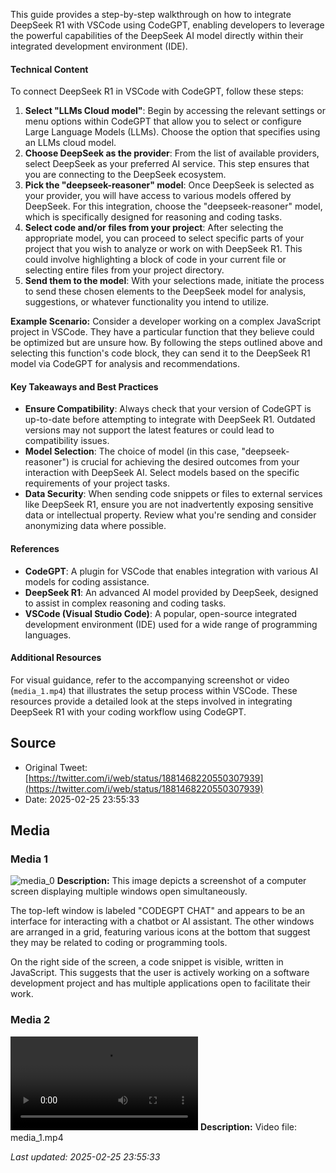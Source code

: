 This guide provides a step-by-step walkthrough on how to integrate DeepSeek R1 with VSCode using CodeGPT, enabling developers to leverage the powerful capabilities of the DeepSeek AI model directly within their integrated development environment (IDE).

#### Technical Content
To connect DeepSeek R1 in VSCode with CodeGPT, follow these steps:

1. **Select "LLMs Cloud model"**: Begin by accessing the relevant settings or menu options within CodeGPT that allow you to select or configure Large Language Models (LLMs). Choose the option that specifies using an LLMs cloud model.
2. **Choose DeepSeek as the provider**: From the list of available providers, select DeepSeek as your preferred AI service. This step ensures that you are connecting to the DeepSeek ecosystem.
3. **Pick the "deepseek-reasoner" model**: Once DeepSeek is selected as your provider, you will have access to various models offered by DeepSeek. For this integration, choose the "deepseek-reasoner" model, which is specifically designed for reasoning and coding tasks.
4. **Select code and/or files from your project**: After selecting the appropriate model, you can proceed to select specific parts of your project that you wish to analyze or work on with DeepSeek R1. This could involve highlighting a block of code in your current file or selecting entire files from your project directory.
5. **Send them to the model**: With your selections made, initiate the process to send these chosen elements to the DeepSeek model for analysis, suggestions, or whatever functionality you intend to utilize.

**Example Scenario:**
Consider a developer working on a complex JavaScript project in VSCode. They have a particular function that they believe could be optimized but are unsure how. By following the steps outlined above and selecting this function's code block, they can send it to the DeepSeek R1 model via CodeGPT for analysis and recommendations.

#### Key Takeaways and Best Practices
- **Ensure Compatibility**: Always check that your version of CodeGPT is up-to-date before attempting to integrate with DeepSeek R1. Outdated versions may not support the latest features or could lead to compatibility issues.
- **Model Selection**: The choice of model (in this case, "deepseek-reasoner") is crucial for achieving the desired outcomes from your interaction with DeepSeek AI. Select models based on the specific requirements of your project tasks.
- **Data Security**: When sending code snippets or files to external services like DeepSeek R1, ensure you are not inadvertently exposing sensitive data or intellectual property. Review what you're sending and consider anonymizing data where possible.

#### References
- **CodeGPT**: A plugin for VSCode that enables integration with various AI models for coding assistance.
- **DeepSeek R1**: An advanced AI model provided by DeepSeek, designed to assist in complex reasoning and coding tasks.
- **VSCode (Visual Studio Code)**: A popular, open-source integrated development environment (IDE) used for a wide range of programming languages.

#### Additional Resources
For visual guidance, refer to the accompanying screenshot or video (`media_1.mp4`) that illustrates the setup process within VSCode. These resources provide a detailed look at the steps involved in integrating DeepSeek R1 with your coding workflow using CodeGPT.
## Source

- Original Tweet: [https://twitter.com/i/web/status/1881468220550307939](https://twitter.com/i/web/status/1881468220550307939)
- Date: 2025-02-25 23:55:33


## Media

### Media 1
![media_0](./media_0.jpg)
**Description:** This image depicts a screenshot of a computer screen displaying multiple windows open simultaneously.

The top-left window is labeled "CODEGPT CHAT" and appears to be an interface for interacting with a chatbot or AI assistant. The other windows are arranged in a grid, featuring various icons at the bottom that suggest they may be related to coding or programming tools.

On the right side of the screen, a code snippet is visible, written in JavaScript. This suggests that the user is actively working on a software development project and has multiple applications open to facilitate their work.

### Media 2
![media_1](./media_1.mp4)
**Description:** Video file: media_1.mp4

*Last updated: 2025-02-25 23:55:33*